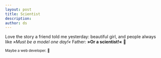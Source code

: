 ```yaml
---
layout: post
title: Scientist
description:
author: ds
---
```


Love the story a friend told me yesterday: beautiful girl, and people always like _»Must be a model one day!«_
Father: __»Or a scientist!«__ 👊

<small>Maybe a web developer. 🙋</small>
